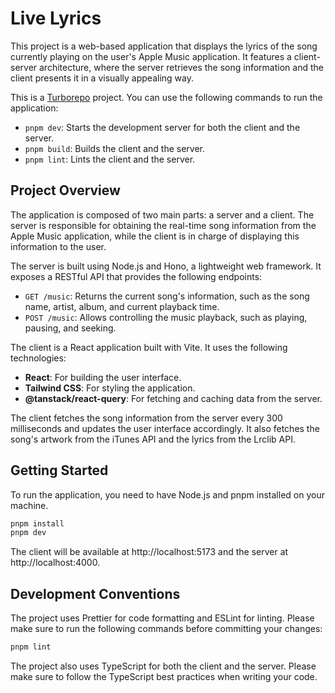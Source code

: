 # Live Lyrics

This project is a web-based application that displays the lyrics of the song currently playing on the user's Apple Music application. It features a client-server architecture, where the server retrieves the song information and the client presents it in a visually appealing way.

This is a [Turborepo](https://turbo.build/) project. You can use the following commands to run the application:

- `pnpm dev`: Starts the development server for both the client and the server.
- `pnpm build`: Builds the client and the server.
- `pnpm lint`: Lints the client and the server.

## Project Overview

The application is composed of two main parts: a server and a client. The server is responsible for obtaining the real-time song information from the Apple Music application, while the client is in charge of displaying this information to the user.

The server is built using Node.js and Hono, a lightweight web framework. It exposes a RESTful API that provides the following endpoints:

- `GET /music`: Returns the current song's information, such as the song name, artist, album, and current playback time.
- `POST /music`: Allows controlling the music playback, such as playing, pausing, and seeking.

The client is a React application built with Vite. It uses the following technologies:

- **React**: For building the user interface.
- **Tailwind CSS**: For styling the application.
- **@tanstack/react-query**: For fetching and caching data from the server.

The client fetches the song information from the server every 300 milliseconds and updates the user interface accordingly. It also fetches the song's artwork from the iTunes API and the lyrics from the Lrclib API.

## Getting Started

To run the application, you need to have Node.js and pnpm installed on your machine.

```bash
pnpm install
pnpm dev
```

The client will be available at http://localhost:5173 and the server at http://localhost:4000.

## Development Conventions

The project uses Prettier for code formatting and ESLint for linting. Please make sure to run the following commands before committing your changes:

```bash
pnpm lint
```

The project also uses TypeScript for both the client and the server. Please make sure to follow the TypeScript best practices when writing your code.